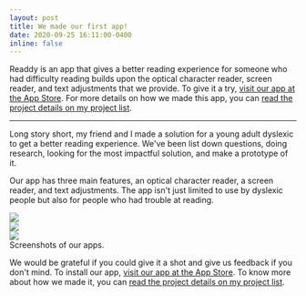 ```yaml
---
layout: post
title: We made our first app!
date: 2020-09-25 16:11:00-0400
inline: false
---
```


Readdy is an app that gives a better reading experience for someone who had difficulty reading builds upon the optical character reader, screen reader, and text adjustments that we provide. To give it a try, <a href="https://apps.apple.com/us/app/readdy-reading-assistant/id1526676332" target="blank">visit our app at the App Store</a>. For more details on how we made this app, you can <a href="https://stamina-left.github.io/projects/readdy_v1_project/" target="blank">read the project details on my project list</a>.

***

Long story short, my friend and I made a solution for a young adult dyslexic to get a better reading experience. We've been list down questions, doing research, looking for the most impactful solution, and make a prototype of it.

Our app has three main features, an optical character reader, a screen reader, and text adjustments. The app isn't just limited to use by dyslexic people but also for people who had trouble at reading.

<div class="row mt-3">
    <div class="col-sm mt-3 mt-md-0">
        <img class="img-fluid rounded z-depth-1" src="https://i.postimg.cc/zv8WGsG7/1.png">
    </div>
    <div class="col-sm mt-3 mt-md-0">
        <img class="img-fluid rounded z-depth-1" src="https://i.postimg.cc/kMvKpgTp/2.png">
    </div>
    <div class="col-sm mt-3 mt-md-0">
        <img class="img-fluid rounded z-depth-1" src="https://i.postimg.cc/rFyxX2bF/3.png">
    </div>
</div>

<div class="caption">
    Screenshots of our apps.
</div>

We would be grateful if you could give it a shot and give us feedback if you don't mind. To install our app, <a href="https://apps.apple.com/us/app/readdy-reading-assistant/id1526676332" target="blank">visit our app at the App Store</a>. To know more about how we made it, you can <a href="https://stamina-left.github.io/projects/readdy_v1_project/" target="blank">read the project details on my project list</a>.